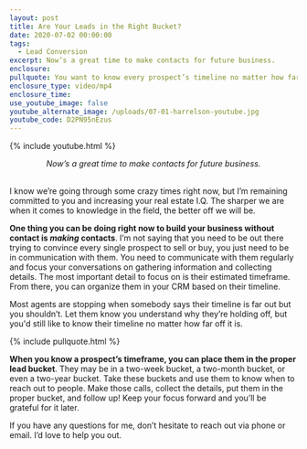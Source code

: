 ```yaml
---
layout: post
title: Are Your Leads in the Right Bucket?
date: 2020-07-02 00:00:00
tags:
  - Lead Conversion
excerpt: Now’s a great time to make contacts for future business.
enclosure:
pullquote: You want to know every prospect’s timeline no matter how far off it is.
enclosure_type: video/mp4
enclosure_time:
use_youtube_image: false
youtube_alternate_image: /uploads/07-01-harrelson-youtube.jpg
youtube_code: D2PN95nEzus
---
```


{% include youtube.html %}

<center><em>Now&rsquo;s a great time to make contacts for future business.</em></center>

<br>I know we’re going through some crazy times right now, but I’m remaining committed to you and increasing your real estate I.Q. The sharper we are when it comes to knowledge in the field, the better off we will be.

**One thing you can be doing right now to build your business without contact is *making* contacts**. I’m not saying that you need to be out there trying to convince every single prospect to sell or buy, you just need to be in communication with them. You need to communicate with them regularly and focus your conversations on gathering information and collecting details. The most important detail to focus on is their estimated timeframe. From there, you can organize them in your CRM based on their timeline.

Most agents are stopping when somebody says their timeline is far out but you shouldn’t. Let them know you understand why they’re holding off, but you'd still like to know their timeline no matter how far off it is.

{% include pullquote.html %}

**When you know a prospect’s timeframe, you can place them in the proper lead bucket**. They may be in a two-week bucket, a two-month bucket, or even a two-year bucket. Take these buckets and use them to know when to reach out to people. Make those calls, collect the details, put them in the proper bucket, and follow up\! Keep your focus forward and you’ll be grateful for it later.

If you have any questions for me, don’t hesitate to reach out via phone or email. I’d love to help you out.

&nbsp;